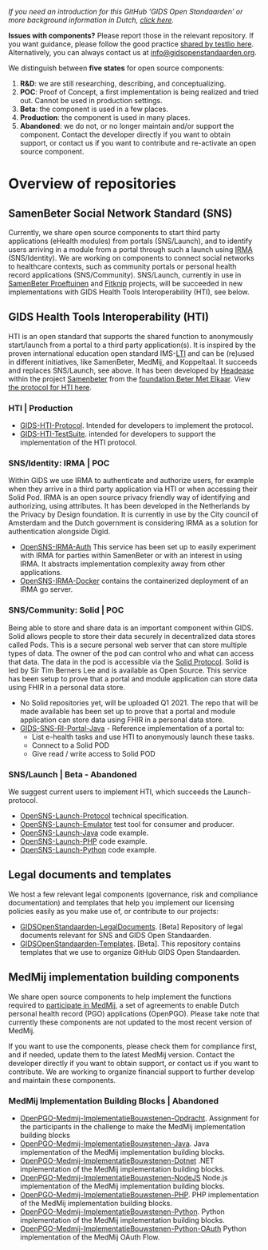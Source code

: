 *If you need an introduction for this GitHub ‘GIDS Open Standaarden’ or more background information in Dutch, [click here](https://github.com/GIDSOpenStandaarden/Introduction).*

**Issues with components?** Please report those in the relevant repository. If you want guidance, please follow the good practice [shared by testlio here](https://testlio.com/blog/the-ideal-bug-report/). Alternatively, you can always contact us at info@gidsopenstandaarden.org. 

We distinguish between **five states** for open source components:

1. **R&D**: we are still researching, describing, and conceptualizing.
2. **POC**: Proof of Concept, a first implementation is being realized and tried out. Cannot be used in production settings.
3. **Beta**: the component is used in a few places.
4. **Production**: the component is used in many places.
5. **Abandoned**: we do not, or no longer maintain and/or support the component. Contact the developer directly if you want to obtain support, or contact us if you want to contribute and re-activate an open source component.  


# Overview of repositories

## SamenBeter Social Network Standard (SNS)
Currently, we share open source components to start third party applications (eHealth modules) from portals (SNS/Launch), and to identify users arriving in a module from a portal through such a launch using [IRMA](https://github.com/privacybydesign) (SNS/Identity). We are working on components to connect social networks to healthcare contexts, such as community portals or personal health record applications (SNS/Community). SNS/Launch, currently in use in [SamenBeter Proeftuinen](https://www.samenbeter.org/proeftuinen) and [Fitknip](https://www.samenbeter.org/fitknip) projects, will be succeeded in new implementations with GIDS Health Tools Interoperability (HTI), see below.

## GIDS Health Tools Interoperability (HTI) 
HTI is an open standard that supports the shared function to anonymously start/launch from a portal to a third party application(s). It is inspired by the proven international education open standard IMS-[LTI](https://www.imsglobal.org/activity/learning-tools-interoperability) and can be (re)used in different initiatives, like SamenBeter, MedMij, and Koppeltaal. It succeeds and replaces SNS/Launch, see above.  It has been developed by [Headease](https://www.headease.nl/) within the project [Samenbeter](https://www.samenbeter.org/) from the [foundation Beter Met Elkaar](https://www.betermetelkaar.org/).
 View [the protocol for HTI here](https://github.com/GIDSOpenStandaarden/GIDS-HTI-Protocol).

### HTI | Production
- [GIDS-HTI-Protocol](https://github.com/GIDSOpenStandaarden/GIDS-HTI-Protocol). Intended for developers to implement the protocol.
- [GIDS-HTI-TestSuite](https://github.com/GIDSOpenStandaarden/GIDS-HTI-TestSuite). intended for developers to support the implementation of the HTI protocol.

### SNS/Identity: IRMA | POC
Within GIDS we use IRMA to authenticate and authorize users, for example when they arrive in a third party application via HTI or when accessing their Solid Pod. IRMA is an open source privacy friendly way of identifying and authorizing, using attributes. It has been developed in the Netherlands by the Privacy by Design foundation. It is currently in use by the City council of Amsterdam and the Dutch government is considering IRMA as a solution for authentication alongside Digid. 

- [OpenSNS-IRMA-Auth](https://github.com/GIDSOpenStandaarden/OpenSNS-IRMA-Auth) This service has been set up to easily experiment with IRMA for parties within SamenBeter or with an interest in using IRMA. It abstracts implementation complexity away from other applications.
- [OpenSNS-IRMA-Docker](https://github.com/GIDSOpenStandaarden/OpenSNS-IRMA-Docker) contains the containerized deployment of an IRMA go server.

### SNS/Community: Solid | POC
Being able to store and share data is an important component within GIDS. Solid allows people to store their data securely in decentralized data stores called Pods. This is a secure personal web server that can store multiple types of data. The owner of the pod can control who and what can access that data. The data in the pod is accessible via the [Solid Protocol](https://solid.github.io/specification/). Solid is led by Sir Tim Berners Lee and is available as Open Source.
This service has been setup to prove that a portal and module application can store data using FHIR in a personal data store.
- No Solid repositories yet, will be uploaded Q1 2021. The repo that will be made available has been set up to prove that a portal and module application can store data using FHIR in a personal data store.
- [GIDS-SNS-RI-Portal-Java](https://github.com/GIDSOpenStandaarden/GIDS-SNS-RI-Portal-Java) - Reference implementation of a portal to:
  - List e-health tasks and use HTI to anonymously launch these tasks. 
  - Connect to a Solid POD
  - Give read / write access to Solid POD

 
### SNS/Launch | Beta - Abandoned
We suggest current users to implement HTI, which succeeds the Launch-protocol.

- [OpenSNS-Launch-Protocol](https://github.com/GIDSOpenStandaarden/OpenSNS-Launch-Protocol) technical specification.
- [OpenSNS-Launch-Emulator](https://github.com/GIDSOpenStandaarden/OpenSNS-Launch-Emulator) test tool for consumer and producer.
- [OpenSNS-Launch-Java](https://github.com/GIDSOpenStandaarden/OpenSNS-Launch-Java) code example.
- [OpenSNS-Launch-PHP](https://github.com/GIDSOpenStandaarden/OpenSNS-Launch-PHP) code example.
- [OpenSNS-Launch-Python](https://github.com/GIDSOpenStandaarden/OpenSNS-Launch-Python) code example.
 
## Legal documents and templates
We host a few relevant legal components (governance, risk and compliance documentation) and templates that help you implement our licensing policies easily as you make use of, or contribute to our projects:

- [GIDSOpenStandaarden-LegalDocuments](https://github.com/GIDSOpenStandaarden/GIDSOpenStandaarden-LegalDocuments). [Beta] Repository of legal documents relevant for SNS and GIDS Open Standaarden.
- [GIDSOpenStandaarden-Templates](https://github.com/GIDSOpenStandaarden/GIDSOpenStandaarden-Templates). [Beta]. This repository contains templates that we use to organize GitHub GIDS Open Standaarden.
 
## MedMij implementation building components
We share open source components to help implement the functions required to [participate in MedMij](https://www.medmij.nl/open-source-bouwstenen/), a set of agreements to enable Dutch personal health record (PGO) applications (OpenPGO). Please take note that currently these components are not updated to the most recent version of MedMij.

If you want to use the components, please check them for compliance first, and if needed, update them to the latest MedMij version. Contact the developer directly if you want to obtain support, or contact us if you want to contribute. We are working to organize financial support to further develop and maintain these components.

### MedMij Implementation Building Blocks | Abandoned
- [OpenPGO-Medmij-ImplementatieBouwstenen-Opdracht](https://github.com/GIDSOpenStandaarden/OpenPGO-Medmij-ImplementatieBouwstenen-Opdracht). Assignment for the participants in the challenge to make the MedMij implementation building blocks
- [OpenPGO-Medmij-ImplementatieBouwstenen-Java](https://github.com/GIDSOpenStandaarden/OpenPGO-Medmij-ImplementatieBouwstenen-Java). Java implementation of the MedMij implementation building blocks.
- [OpenPGO-Medmij-ImplementatieBouwstenen-Dotnet](https://github.com/GIDSOpenStandaarden/OpenPGO-Medmij-ImplementatieBouwstenen-Dotnet) .NET implementation of the MedMij implementation building blocks.
- [OpenPGO-Medmij-ImplementatieBouwstenen-NodeJS](https://github.com/GIDSOpenStandaarden/OpenPGO-Medmij-ImplementatieBouwstenen-NodeJS) Node.js implementation of the MedMij implementation building blocks.
- [OpenPGO-Medmij-ImplementatieBouwstenen-PHP](https://github.com/GIDSOpenStandaarden/OpenPGO-Medmij-ImplementatieBouwstenen-PHP). PHP implementation of the MedMij implementation building blocks.
- [OpenPGO-Medmij-ImplementatieBouwstenen-Python](https://github.com/GIDSOpenStandaarden/OpenPGO-Medmij-ImplementatieBouwstenen-Python). Python implementation of the MedMij implementation building blocks.
- [OpenPGO-Medmij-ImplementatieBouwstenen-Python-OAuth](https://github.com/GIDSOpenStandaarden/OpenPGO-Medmij-ImplementatieBouwstenen-Python-OAuth) Python implementation of the MedMij OAuth Flow.
